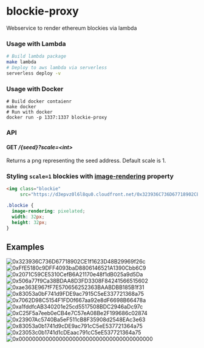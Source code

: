 # blockie-proxy
Webservice to render ethereum blockies via lambda


### Usage with Lambda
```bash
# Build lambda package
make lambda
# Deploy to aws lambda via serverless
serverless deploy -v
```

### Usage with Docker
```
# Build docker contaienr
make docker
# Run with docker
docker run -p 1337:1337 blockie-proxy
```

### API
#### **GET** */{seed}?scale=\<int\>*
Returns a png representing the seed address. Default scale is 1.

### Styling `scale=1` blockies with [image-rendering](https://developer.mozilla.org/en-US/docs/Web/CSS/image-rendering) property
```html
<img class="blockie" 
     src="https://d3epvz0l6l8qu0.cloudfront.net/0x323936C736D67718902CE1f1623D48B29969f26c">
```
```css
.blockie {
  image-rendering: pixelated;
  width: 32px;
  height: 32px;
}
```

## Examples
![0x323936C736D67718902CE1f1623D48B29969f26c](https://d3epvz0l6l8qu0.cloudfront.net/0x323936C736D67718902CE1f1623D48B29969f26c?scale=8)
![0xFfE5180c9DFF4093baD8806146521A1390Cbb6C9](https://d3epvz0l6l8qu0.cloudfront.net/0xFfE5180c9DFF4093baD8806146521A1390Cbb6C9?scale=8)
![0x2071C59CE5310CefB6A21170e48f1dB025a9d5Da](https://d3epvz0l6l8qu0.cloudfront.net/0x2071C59CE5310CefB6A21170e48f1dB025a9d5Da?scale=8)
![0x506a77f9Ca38BDAA8D3FD3308F84241566515602](https://d3epvz0l6l8qu0.cloudfront.net/0x506a77f9Ca38BDAA8D3FD3308F84241566515602?scale=8)
![0xae363E967fF7E570656252363BAABDBB185B1f31](https://d3epvz0l6l8qu0.cloudfront.net/0xae363E967fF7E570656252363BAABDBB185B1f31?scale=8)
![0x83053a0bF741d9FDE9ac7915C5eE337721368a75](https://d3epvz0l6l8qu0.cloudfront.net/0x83053a0bF741d9FDE9ac7915C5eE337721368a75?scale=8)
![0x7062D98C5154F1FD0f667aa92e8dF6698B66478a](https://d3epvz0l6l8qu0.cloudfront.net/0x7062D98C5154F1FD0f667aa92e8dF6698B66478a?scale=8)
![0xa1fddfcAB340201e25cd5517508BDC2946aDc97c](https://d3epvz0l6l8qu0.cloudfront.net/0xa1fddfcAB340201e25cd5517508BDC2946aDc97c?scale=8)
![0xC25F5a7eeb0eCB4e7C57eA08Be2F199686c02874](https://d3epvz0l6l8qu0.cloudfront.net/0xC25F5a7eeb0eCB4e7C57eA08Be2F199686c02874?scale=8)
![0x23907Ac5740Ba5eF511cB8F35908d2548EAc3e63](https://d3epvz0l6l8qu0.cloudfront.net/0x23907Ac5740Ba5eF511cB8F35908d2548EAc3e63?scale=8)
![0x83053a0b1741d9cDE9ac791cC5eE537721364a75](https://d3epvz0l6l8qu0.cloudfront.net/0x83053a0b1741d9cDE9ac791cC5eE537721364a75?scale=8)
![0x23053c0b1741d1cDEaac791cC5eE537721364a75](https://d3epvz0l6l8qu0.cloudfront.net/0x23053c0b1741d1cDEaac791cC5eE537721364a75?scale=8)
![0x0000000000000000000000000000000000000000](https://d3epvz0l6l8qu0.cloudfront.net/0x0000000000000000000000000000000000000000?scale=8)
